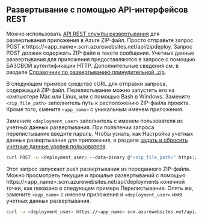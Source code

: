 ## <a name="rest"></a>Развертывание с помощью API-интерфейсов REST 
 
Можно использовать [API REST службы развертывания](https://github.com/projectkudu/kudu/wiki/REST-API) для развертывания приложения в Azure ZIP-файл. Просто отправьте запрос POST к https://<app_name>.scm.azurewebsites.net/api/zipdeploy. Запрос POST должен содержать ZIP-файл в тексте сообщения. Учетные данные развертывания для приложения предоставляются в запросе с помощью БАЗОВОЙ аутентификации HTTP. Дополнительные сведения см. в разделе [Справочник по развертыванию принудительной .zip](https://github.com/projectkudu/kudu/wiki/Deploying-from-a-zip-file). 

В следующем примере средство cURL для отправки запроса, содержащий ZIP-файл. Перелистывание можно запустить его на компьютере Mac или Linux, или с помощью Bash в Windows. Замените `<zip_file_path>` заполнитель путь к расположению ZIP-файла проекта. Кроме того, смените `<app_name>` с уникальным именем приложения.

Замените `<deployment_user>` заполнитель с именем пользователя из учетных данных развертывания. При появлении запроса перелистывание введите пароль. Чтобы узнать, как Настройка учетных данных развертывания для приложения, в разделе [задать и сбросить учетные данные уровня пользователя](../articles/app-service/app-service-deployment-credentials.md#userscope).   

```bash
curl POST -u <deployment_user> --data-binary @"<zip_file_path>" https://<app_name>.scm.azurewebsites.net/api/zipdeploy
```

Этот запрос запускает push развертывания из переданного ZIP-файла. Можно просмотреть текущие и прошлые развертываний с помощью https://<app_name>.scm.azurewebsites.net/api/deployments конечной точки, как показано в следующем примере Перелистывание. Опять же, замените `<app_name>` с именем приложения и `<deployment_user>` имя учетных данных развертывания.

```bash
curl -u <deployment_user> https://<app_name>.scm.azurewebsites.net/api/deployments
```